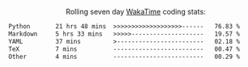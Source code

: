 <p align="center">Rolling seven day <a href="https://wakatime.com/@syrkis"/>WakaTime</a> coding stats:</p>
<!--START_SECTION:waka-->

```txt
Python       21 hrs 48 mins  >>>>>>>>>>>>>>>>>>>------   76.83 %
Markdown     5 hrs 33 mins   >>>>>--------------------   19.57 %
YAML         37 mins         >------------------------   02.18 %
TeX          7 mins          -------------------------   00.47 %
Other        4 mins          -------------------------   00.29 %
```

<!--END_SECTION:waka-->
